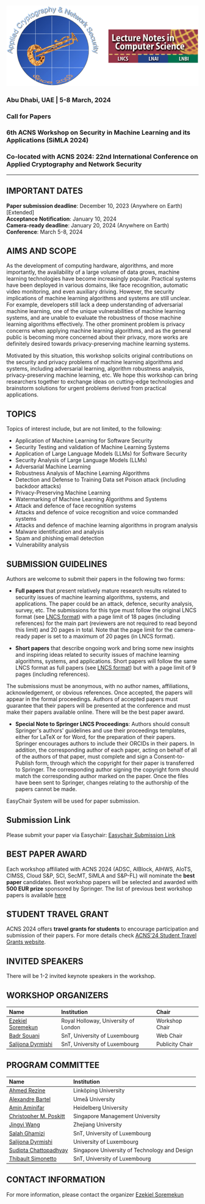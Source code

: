 <img src="images/simla-logo.png"/>

### Abu Dhabi, UAE | 5-8 March, 2024

### Call for Papers

### 6th ACNS Workshop on Security in Machine Learning and its Applications (SiMLA 2024)

### Co-located with ACNS 2024: 22nd International Conference on Applied Cryptography and Network Security 
 
---

## IMPORTANT DATES

**Paper submission deadline**: December 10, 2023 (Anywhere on Earth)[Extended]   
**Acceptance Notification**: January 10, 2024   
**Camera-ready deadline**: January 20, 2024  (Anywhere on Earth)   
**Conference**: March 5-8, 2024   

## AIMS AND SCOPE

As the development of computing hardware, algorithms, and more importantly, the availability of a large volume of data grows, machine learning technologies have become increasingly popular. Practical systems have been deployed in various domains, like face recognition, automatic video monitoring, and even auxiliary driving. However, the security implications of machine learning algorithms and systems are still unclear. For example, developers still lack a deep understanding of adversarial machine learning, one of the unique vulnerabilities of machine learning systems, and are unable to evaluate the robustness of those machine learning algorithms effectively. The other prominent problem is privacy concerns when applying machine learning algorithms, and as the general public is becoming more concerned about their privacy, more works are definitely desired towards privacy-preserving machine learning systems.

Motivated by this situation, this workshop solicits original contributions on the security and privacy problems of machine learning algorithms and systems, including adversarial learning, algorithm robustness analysis, privacy-preserving machine learning, etc. We hope this workshop can bring researchers together to exchange ideas on cutting-edge technologies and brainstorm solutions for urgent problems derived from practical applications.

## TOPICS

Topics of interest include, but are not limited, to the following:  

- Application of Machine Learning for Software Security  
- Security Testing and validation of Machine Learning Systems  
- Application of Large Language Models (LLMs) for Software Security
- Security Analysis of Large Language Models (LLMs)
- Adversarial Machine Learning  
- Robustness Analysis of Machine Learning Algorithms  
- Detection and Defense to Training Data set Poison attack (including backdoor attacks)  
- Privacy-Preserving Machine Learning  
- Watermarking of Machine Learning Algorithms and Systems  
- Attack and defence of face recognition systems  
- Attacks and defence of voice recognition and voice commanded systems  
- Attacks and defence of machine learning algorithms in program analysis  
- Malware identification and analysis  
- Spam and phishing email detection  
- Vulnerability analysis  

## SUBMISSION GUIDELINES

Authors are welcome to submit their papers in the following two forms:

- **Full papers** that present relatively mature research results related to security issues of machine learning algorithms, systems, and applications. The paper could be an attack, defence, security analysis, survey, etc. The submissions for this type must follow the original LNCS format (see [LNCS format](https://www.springer.com/gp/computer-science/lncs/conference-proceedings-guidelines)) with a page limit of 18 pages (including references) for the main part (reviewers are not required to read beyond this limit) and 20 pages in total.  Note that the page limit for the camera-ready paper is set to a maximum of 20 pages (in LNCS format).

- **Short papers** that describe ongoing work and bring some new insights and inspiring ideas related to security issues of machine learning algorithms, systems, and applications. Short papers will follow the same LNCS format as full papers (see [LNCS format](https://www.springer.com/gp/computer-science/lncs/conference-proceedings-guidelines)) but with a page limit of 9 pages (including references).

The submissions must be anonymous, with no author names, affiliations, acknowledgement, or obvious references. Once accepted, the papers will appear in the formal proceedings. Authors of accepted papers must guarantee that their papers will be presented at the conference and must make their papers available online. There will be the best paper award.

- **Special Note to Springer LNCS Proceedings**: Authors should consult Springer's authors' guidelines and use their proceedings templates, either for LaTeX or for Word, for the preparation of their papers. Springer encourages authors to include their ORCIDs in their papers. In addition, the corresponding author of each paper, acting on behalf of all of the authors of that paper, must complete and sign a Consent-to-Publish form, through which the copyright for their paper is transferred to Springer. The corresponding author signing the copyright form should match the corresponding author marked on the paper. Once the files have been sent to Springer, changes relating to the authorship of the papers cannot be made.

EasyChair System will be used for paper submission.


## Submission Link

Please submit your paper via Easychair: [Easychair Submission Link](https://easychair.org/conferences/?conf=simla2024)


## BEST PAPER AWARD

Each workshop affiliated with ACNS 2024 (ADSC, AIBlock, AIHWS, AIoTS, CIMSS, Cloud S&P, SCI, SecMT, SiMLA and S&P-FL) will nominate the **best paper** candidates. Best workshop papers will be selected and awarded with **500 EUR prize** sponsored by Springer. The list of previous best workshop papers is available [here](http://jianying.space/acns/acns-workshops.html) 


## STUDENT TRAVEL GRANT

ACNS 2024 offers **travel grants for students** to encourage participation and submission of their papers. For more details check [ACNS'24 Student Travel Grants website](https://wp.nyu.edu/acns2024/student-travel-grants/).


## INVITED SPEAKERS

There will be 1-2 invited keynote speakers in the workshop.


## WORKSHOP ORGANIZERS 

| Name | Institution | Chair |
| :--- | :---------- | :---- |
| [Ezekiel Soremekun](https://ezekiel-soremekun.github.io/) | Royal Holloway, University of London | Workshop Chair | 
| [Badr Souani](https://wwwen.uni.lu/recherche/fstm/dcs/members/badr_souani) | SnT, University of Luxembourg | Web Chair |
| [Salijona Dyrmishi](https://www.uni.lu/en/person/NTAwMzU4NDhfX1NhbGlqb25hIERZUk1JU0hJ/) | SnT, University of Luxembourg | Publicity Chair |

## PROGRAM COMMITTEE

| Name | Institution | 
| :--- | :---------- |
| [Ahmed Rezine](https://rezahmed.github.io/) | Linköping University | 
| [Alexandre Bartel](https://www.abartel.net/) | Umeå University |  
| [Amin Aminifar](https://scholar.google.com/citations?user=eEG0x3cAAAAJ&hl=en) | Heidelberg University | 
| [Christopher M. Poskitt](https://cposkitt.github.io/) | Singapore Management University | 
| [Jingyi Wang](https://wang-jingyi.github.io/) | Zhejiang University | 
| [Salah Ghamizi](http://www.sghamizi.com) | SnT, University of Luxembourg |
| [Salijona Dyrmishi](https://www.uni.lu/en/person/NTAwMzU4NDhfX1NhbGlqb25hIERZUk1JU0hJ/) | University of Luxembourg | 
| [Sudipta Chattopadhyay](https://sudiptac.bitbucket.io/) | Singapore University of Technology and Design |
| [Thibault Simonetto](https://www.uni.lu/en/person/NTAwMTkwMDlfX1RoaWJhdWx0IEplYW4gQW5nZWwgU0lNT05FVFRP/) | SnT, University of Luxembourg |


## CONTACT INFORMATION

For more information, please contact the organizer [Ezekiel Soremekun](mailto:ezekiel.soremekun@rhul.ac.uk)

